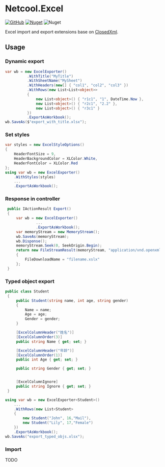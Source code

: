 # Netcool.Excel
[![GitHub](https://img.shields.io/github/license/neilq/Netcool)](https://github.com/NeilQ/Netcool/blob/master/LICENSE)
[![Nuget](https://img.shields.io/nuget/v/Netcool.Excel)](https://www.nuget.org/packages/Netcool.Excel/)
![Nuget](https://img.shields.io/nuget/dt/Netcool.Excel)

Excel import and export extensions base on [ClosedXml](https://github.com/ClosedXML/ClosedXML).

## Usage

### Dynamic export
```c#
var wb = new ExcelExporter()
          .WithTitle("MyTitle")
          .WithSheetName("MySheet")
          .WithHeaders(new[] { "col1", "col2", "col3" })
          .WithRows(new List<List<object>>
          {
              new List<object>() { "r1c1", "1", DateTime.Now },
              new List<object>() { "r2c1", "2.2" },
              new List<object>() { "r3c1" }
          })
          .ExportAsWorkbook();
wb.SaveAs($"export_with_title.xlsx");
```

### Set styles
```c#
var styles = new ExcelStyleOptions()
{
    HeaderFontSize = 9,
    HeaderBackgroundColor = XLColor.White,
    HeaderFontColor = XLColor.Red
};
using var wb = new ExcelExporter()
    .WithStyles(styles)
    ...
    .ExportAsWorkbook();
```

### Response in controller 
```c#
 public IActionResult Export()
 {
     var wb = new ExcelExporter()
              ...
              .ExportAsWorkbook();
     var memoryStream = new MemoryStream();
     wb.SaveAs(memoryStream);
     wb.Disponse();
     memoryStream.Seek(0, SeekOrigin.Begin);
     return new FileStreamResult(memoryStream, "application/vnd.openxmlformats-officedocument.spreadsheetml.sheet")
     {
         FileDownloadName = "filename.xslx"
     };
 }
```

### Typed object export
```c#
public class Student
 {
     public Student(string name, int age, string gender)
     {
         Name = name;
         Age = age;
         Gender = gender;
     }

     [ExcelColumnHeader("姓名")]
     [ExcelColumnOrder(3)]
     public string Name { get; set; }

     [ExcelColumnHeader("年龄")]
     [ExcelColumnOrder(1)]
     public int Age { get; set; }

     public string Gender { get; set; }


     [ExcelColumnIgnore]
     public string Ignore { get; set; }
 }
```

```c#
using var wb = new ExcelExporter<Student>()
    ...
    .WithRows(new List<Student>
    {
        new Student("John", 16,"Mail"),
        new Student("Lily", 17,"Female")
    })
    .ExportAsWorkbook();
wb.SaveAs("export_typed_objs.xlsx");
```

### Import
TODO
